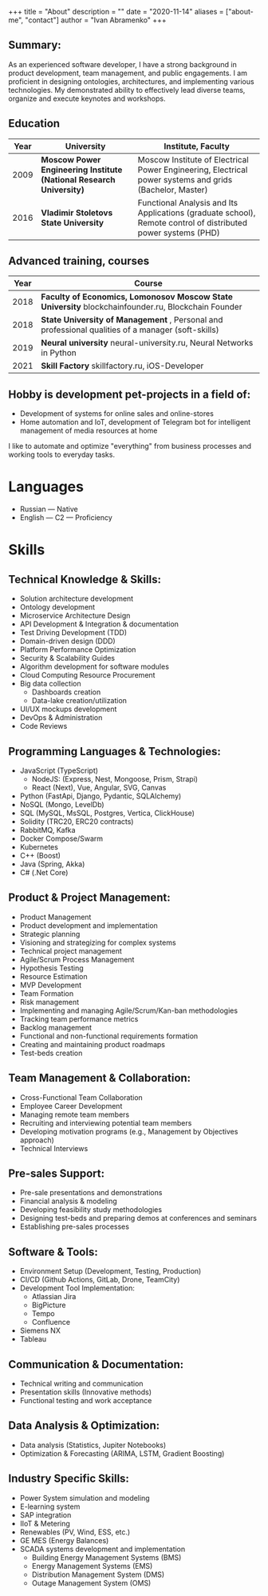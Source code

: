 +++
title = "About"
description = ""
date = "2020-11-14"
aliases = ["about-me", "contact"]
author = "Ivan Abramenko"
+++

## Summary:

As an experienced software developer, I have a strong background in product development, team management, and public engagements. I am proficient in designing ontologies, architectures, and implementing various technologies. My demonstrated ability to effectively lead diverse teams, organize and execute keynotes and workshops.

## Education

Year  | University                                                            | Institute, Faculty
-----|-----------------------------------------------------------------------|---------------------------------
2009 | __Moscow Power Engineering Institute (National Research University)__ | Moscow Institute of Electrical Power Engineering, Electrical power systems and grids (Bachelor, Master)
2016 | __Vladimir Stoletovs State University__                               | Functional Analysis and Its Applications (graduate school), Remote control of distributed power systems (PHD)

## Advanced training, courses

Year  | Course
-----|--------------------------------------------------------------------------------------------------------
2018 | __Faculty of Economics, Lomonosov Moscow State University__ blockchainfounder.ru, Blockchain Founder
2018 | __State University of Management__ , Personal and professional qualities of a manager (soft-skills)
2019 | __Neural university__ neural-university.ru, Neural Networks in Python
2021 | __Skill Factory__ skillfactory.ru, iOS-Developer


## Hobby is development pet-projects in a field of:
- Development of systems for online sales and online-stores
- Home automation and IoT, development of Telegram bot for intelligent management of media resources at home

I like to automate and optimize "everything" from business processes and working tools to everyday tasks.

# Languages
- Russian — Native
- English — C2 — Proficiency


# Skills

## Technical Knowledge & Skills:
- Solution architecture development
- Ontology development
- Microservice Architecture Design
- API Development & Integration & documentation
- Test Driving Development (TDD)
- Domain-driven design (DDD)
- Platform Performance Optimization
- Security & Scalability Guides
- Algorithm development for software modules
- Cloud Computing Resource Procurement
- Big data collection
  - Dashboards creation
  - Data-lake creation/utilization
- UI/UX mockups development
- DevOps & Administration
- Code Reviews

## Programming Languages & Technologies:
- JavaScript (TypeScript)
  - NodeJS: (Express, Nest, Mongoose, Prism, Strapi)
  - React (Next), Vue, Angular, SVG, Canvas
- Python (FastApi, Django, Pydantic, SQLAlchemy)
- NoSQL (Mongo, LevelDb)
- SQL (MySQL, MsSQL, Postgres, Vertica, ClickHouse)
- Solidity (TRC20, ERC20 contracts)
- RabbitMQ, Kafka
- Docker Compose/Swarm
- Kubernetes
- C++ (Boost)
- Java (Spring, Akka)
- C# (.Net Core)

## Product & Project Management:
- Product Management
- Product development and implementation
- Strategic planning
- Visioning and strategizing for complex systems
- Technical project management
- Agile/Scrum Process Management
- Hypothesis Testing
- Resource Estimation
- MVP Development
- Team Formation
- Risk management
- Implementing and managing Agile/Scrum/Kan-ban methodologies
- Tracking team performance metrics
- Backlog management
- Functional and non-functional requirements formation
- Creating and maintaining product roadmaps
- Test-beds creation

## Team Management & Collaboration:
- Cross-Functional Team Collaboration
- Employee Career Development
- Managing remote team members
- Recruiting and interviewing potential team members
- Developing motivation programs (e.g., Management by Objectives approach)
- Technical Interviews

## Pre-sales Support:
- Pre-sale presentations and demonstrations
- Financial analysis & modeling
- Developing feasibility study methodologies
- Designing test-beds and preparing demos at conferences and seminars
- Establishing pre-sales processes

## Software & Tools:
- Environment Setup (Development, Testing, Production)
- CI/CD (Github Actions, GitLab, Drone, TeamCity)
- Development Tool Implementation:
  - Atlassian Jira
  - BigPicture
  - Tempo
  - Confluence
- Siemens NX
- Tableau

## Communication & Documentation:
- Technical writing and communication
- Presentation skills (Innovative methods)
- Functional testing and work acceptance

## Data Analysis & Optimization:
- Data analysis (Statistics, Jupiter Notebooks)
- Optimization & Forecasting (ARIMA, LSTM, Gradient Boosting)

## Industry Specific Skills:
- Power System simulation and modeling
- E-learning system 
- SAP integration
- IIoT & Metering
- Renewables (PV, Wind, ESS, etc.)
- GE MES (Energy Balances)
- SCADA systems development and implementation
  - Building Energy Management Systems (BMS)
  - Energy Management Systems (EMS)
  - Distribution Management System (DMS) 
  - Outage Management System (OMS) 


